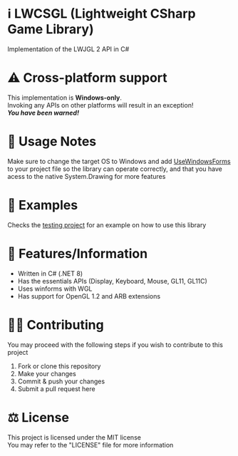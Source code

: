 # ℹ LWCSGL (Lightweight CSharp Game Library)
Implementation of the LWJGL 2 API in C# 

# ⚠ Cross-platform support
This implementation is **Windows-only**.<br>
Invoking any APIs on other platforms will result in an exception!<br>
***You have been warned!***

# 📜 Usage Notes
Make sure to change the target OS to Windows and add [UseWindowsForms](https://learn.microsoft.com/en-us/dotnet/core/project-sdk/msbuild-props-desktop#usewindowsforms) to your project file so the library can operate correctly, and that you have acess to the native System.Drawing for more features

# 🤔 Examples
Checks the [testing project](https://github.com/vlOd2/LWCSGL/tree/main/LWCSGL-Test) for an example on how to use this library

# 📌 Features/Information
- Written in C# (.NET 8)
- Has the essentials APIs (Display, Keyboard, Mouse, GL11, GL11C)
- Uses winforms with WGL
- Has support for OpenGL 1.2 and ARB extensions
  
# 👨‍💻 Contributing
You may proceed with the following steps if you wish to contribute to this project

1. Fork or clone this repository
2. Make your changes
3. Commit & push your changes
4. Submit a pull request here

# ⚖ License
This project is licensed under the MIT license
<br>
You may refer to the "LICENSE" file for more information
